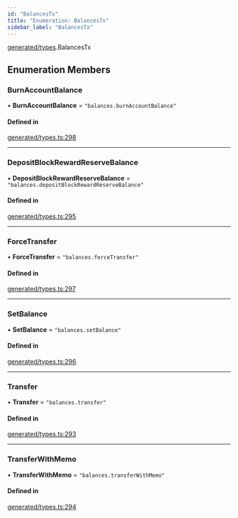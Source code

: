 ```yaml
---
id: "BalancesTx"
title: "Enumeration: BalancesTx"
sidebar_label: "BalancesTx"
---
```


[generated/types](../../../../modules/Generated/Types/Types.md).BalancesTx

## Enumeration Members

### BurnAccountBalance

• **BurnAccountBalance** = ``"balances.burnAccountBalance"``

#### Defined in

[generated/types.ts:298](https://github.com/PolymeshAssociation/polymesh-sdk/blob/88db4a911/src/generated/types.ts#L298)

___

### DepositBlockRewardReserveBalance

• **DepositBlockRewardReserveBalance** = ``"balances.depositBlockRewardReserveBalance"``

#### Defined in

[generated/types.ts:295](https://github.com/PolymeshAssociation/polymesh-sdk/blob/88db4a911/src/generated/types.ts#L295)

___

### ForceTransfer

• **ForceTransfer** = ``"balances.forceTransfer"``

#### Defined in

[generated/types.ts:297](https://github.com/PolymeshAssociation/polymesh-sdk/blob/88db4a911/src/generated/types.ts#L297)

___

### SetBalance

• **SetBalance** = ``"balances.setBalance"``

#### Defined in

[generated/types.ts:296](https://github.com/PolymeshAssociation/polymesh-sdk/blob/88db4a911/src/generated/types.ts#L296)

___

### Transfer

• **Transfer** = ``"balances.transfer"``

#### Defined in

[generated/types.ts:293](https://github.com/PolymeshAssociation/polymesh-sdk/blob/88db4a911/src/generated/types.ts#L293)

___

### TransferWithMemo

• **TransferWithMemo** = ``"balances.transferWithMemo"``

#### Defined in

[generated/types.ts:294](https://github.com/PolymeshAssociation/polymesh-sdk/blob/88db4a911/src/generated/types.ts#L294)
